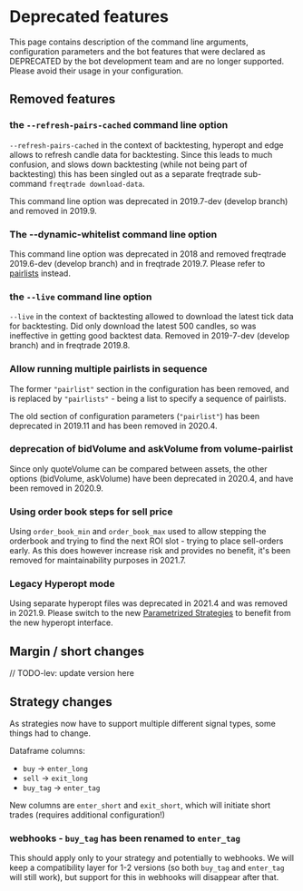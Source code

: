 # Deprecated features

This page contains description of the command line arguments, configuration parameters
and the bot features that were declared as DEPRECATED by the bot development team
and are no longer supported. Please avoid their usage in your configuration.

## Removed features

### the `--refresh-pairs-cached` command line option

`--refresh-pairs-cached` in the context of backtesting, hyperopt and edge allows to refresh candle data for backtesting.
Since this leads to much confusion, and slows down backtesting (while not being part of backtesting) this has been singled out as a separate freqtrade sub-command `freqtrade download-data`.

This command line option was deprecated in 2019.7-dev (develop branch) and removed in 2019.9.

### The **--dynamic-whitelist** command line option

This command line option was deprecated in 2018 and removed freqtrade 2019.6-dev (develop branch) and in freqtrade 2019.7.
Please refer to [pairlists](plugins.md#pairlists-and-pairlist-handlers) instead.

### the `--live` command line option

`--live` in the context of backtesting allowed to download the latest tick data for backtesting.
Did only download the latest 500 candles, so was ineffective in getting good backtest data.
Removed in 2019-7-dev (develop branch) and in freqtrade 2019.8.

### Allow running multiple pairlists in sequence

The former `"pairlist"` section in the configuration has been removed, and is replaced by `"pairlists"` - being a list to specify a sequence of pairlists.

The old section of configuration parameters (`"pairlist"`) has been deprecated in 2019.11 and has been removed in 2020.4.

### deprecation of bidVolume and askVolume from volume-pairlist

Since only quoteVolume can be compared between assets, the other options (bidVolume, askVolume) have been deprecated in 2020.4, and have been removed in 2020.9.

### Using order book steps for sell price

Using `order_book_min` and `order_book_max` used to allow stepping the orderbook and trying to find the next ROI slot - trying to place sell-orders early.
As this does however increase risk and provides no benefit, it's been removed for maintainability purposes in 2021.7.

### Legacy Hyperopt mode

Using separate hyperopt files was deprecated in 2021.4 and was removed in 2021.9.
Please switch to the new [Parametrized Strategies](hyperopt.md) to benefit from the new hyperopt interface.

## Margin / short changes

// TODO-lev: update version here

## Strategy changes

As strategies now have to support multiple different signal types, some things had to change.

Dataframe columns:

* `buy` -> `enter_long`
* `sell` -> `exit_long`
* `buy_tag` -> `enter_tag`

New columns are `enter_short` and `exit_short`, which will initiate short trades (requires additional configuration!)

### webhooks - `buy_tag` has been renamed to `enter_tag`

This should apply only to your strategy and potentially to webhooks.
We will keep a compatibility layer for 1-2 versions (so both `buy_tag` and `enter_tag` will still work), but support for this in webhooks will disappear after that.
